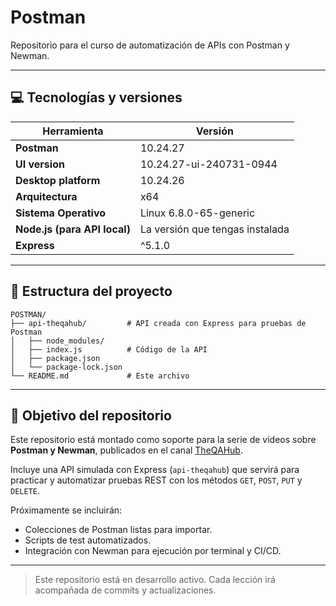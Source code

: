 # Postman

Repositorio para el curso de automatización de APIs con Postman y Newman.

---

## 💻 Tecnologías y versiones

| Herramienta | Versión |
|------------|---------|
| **Postman** | 10.24.27 |
| **UI version** | 10.24.27-ui-240731-0944 |
| **Desktop platform** | 10.24.26 |
| **Arquitectura** | x64 |
| **Sistema Operativo** | Linux 6.8.0-65-generic |
| **Node.js (para API local)** | La versión que tengas instalada |
| **Express** | ^5.1.0 |

---

## 📁 Estructura del proyecto

```
POSTMAN/
├── api-theqahub/         # API creada con Express para pruebas de Postman
│   ├── node_modules/
│   ├── index.js          # Código de la API
│   ├── package.json
│   └── package-lock.json
└── README.md             # Este archivo
```

---

## 🚀 Objetivo del repositorio

Este repositorio está montado como soporte para la serie de vídeos sobre **Postman y Newman**, publicados en el canal [TheQAHub](https://www.youtube.com/@TheQAHub).  

Incluye una API simulada con Express (`api-theqahub`) que servirá para practicar y automatizar pruebas REST con los métodos `GET`, `POST`, `PUT` y `DELETE`.

Próximamente se incluirán:

- Colecciones de Postman listas para importar.
- Scripts de test automatizados.
- Integración con Newman para ejecución por terminal y CI/CD.

---

> Este repositorio está en desarrollo activo. Cada lección irá acompañada de commits y actualizaciones.
